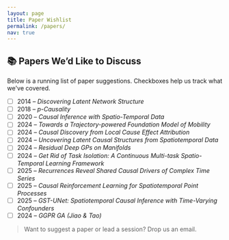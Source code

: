 ```yaml
---
layout: page
title: Paper Wishlist
permalink: /papers/
nav: true
---
```


## 📚 Papers We’d Like to Discuss

Below is a running list of paper suggestions. Checkboxes help us track what we've covered.

- [ ] 2014 – *Discovering Latent Network Structure*  
- [ ] 2018 – *p-Causality*  
- [ ] 2020 – *Causal Inference with Spatio-Temporal Data*  
- [ ] 2024 – *Towards a Trajectory-powered Foundation Model of Mobility*  
- [ ] 2024 – *Causal Discovery from Local Cause Effect Attribution*  
- [ ] 2024 – *Uncovering Latent Causal Structures from Spatiotemporal Data*  
- [ ] 2024 – *Residual Deep GPs on Manifolds*  
- [ ] 2024 – *Get Rid of Task Isolation: A Continuous Multi-task Spatio-Temporal Learning Framework*  
- [ ] 2025 – *Recurrences Reveal Shared Causal Drivers of Complex Time Series*  
- [ ] 2025 – *Causal Reinforcement Learning for Spatiotemporal Point Processes*  
- [ ] 2025 – *GST-UNet: Spatiotemporal Causal Inference with Time-Varying Confounders*  
- [ ] 2024 – *GGPR GA (Jiao & Tao)*  

> Want to suggest a paper or lead a session? Drop us an email.
